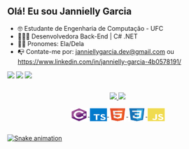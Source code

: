 ## Olá! Eu sou Jannielly Garcia

- 🤓 Estudante de Engenharia de Computação - UFC
- 👩🏾‍💻 Desenvolvedora Back-End | C# .NET
- 👩🏾 Pronomes: Ela/Dela
- 📭 Contate-me por: janniellygarcia.dev@gmail.com ou https://www.linkedin.com/in/jannielly-garcia-4b0578191/

<div> 
    <a href = "mailto:janniellygarcia.dev@gmail.com"><img src="https://img.shields.io/badge/-Gmail-%23333?style=for-the-badge&logo=gmail&logoColor=white" target="_blank"></a>
    <a href="https://www.linkedin.com/in/jannielly-garcia-4b0578191/" target="_blank"><img src="https://img.shields.io/badge/-LinkedIn-%230077B5?style=for-the-badge&logo=linkedin&logoColor=white" target="_blank"></a> 
       <a href="https://instagram.com/janniellygarcia" target="_blank"><img src="https://img.shields.io/badge/-Instagram-%23E4405F?style=for-the-badge&logo=instagram&logoColor=white" target="_blank"></a>
 </div>
 
##

<div align="center">
  <a href="https://github.com/JanniellyGarcia">
  <img height="180em" src="https://github-readme-stats-sigma-five.vercel.app/api?username=JanniellyGarcia&show_icons=true&theme=dracula&include_all_commits=true&count_private=true"/>
  <img height="180em" src="https://github-readme-stats-sigma-five.vercel.app/api/top-langs/?username=JanniellyGarcia&layout=compact&langs_count=7&theme=dracula"/>
</div>
  
 
  
<div  align="center" style="display: inline_block"><br>
    <img align="center" alt="Jannielly-Csharp" height="30" width="40" src="https://raw.githubusercontent.com/devicons/devicon/master/icons/csharp/csharp-original.svg">
    <img align="center" alt="Jannielly-Js" height="30" width="40" src="https://raw.githubusercontent.com/devicons/devicon/master/icons/typescript/typescript-plain.svg">
    <img align="center" alt="Jannielly-HTML" height="30" width="40" src="https://raw.githubusercontent.com/devicons/devicon/master/icons/html5/html5-original.svg">
    <img align="center" alt="Jannielly-CSS" height="30" width="40" src="https://raw.githubusercontent.com/devicons/devicon/master/icons/css3/css3-original.svg">
    <img align="center" alt="Jannielly-Js" height="30" width="40" src="https://raw.githubusercontent.com/devicons/devicon/master/icons/javascript/javascript-plain.svg">
    
</div>
  
##
 

  
  ![Snake animation](https://github.com/JanniellyGarcia/JanniellyGarcia/blob/output/github-contribution-grid-snake.svg)
  

